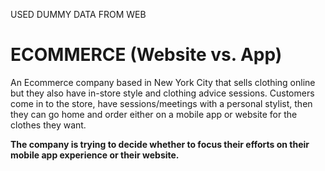 USED DUMMY DATA FROM WEB


# ECOMMERCE (Website vs. App) 

An Ecommerce company based in New York City that sells clothing online but they also have in-store style and clothing advice sessions. Customers come in to the store, have sessions/meetings with a personal stylist, then they can go home and order either on a mobile app or website for the clothes they want.

**The company is trying to decide whether to focus their efforts on their mobile app experience or their website.**
